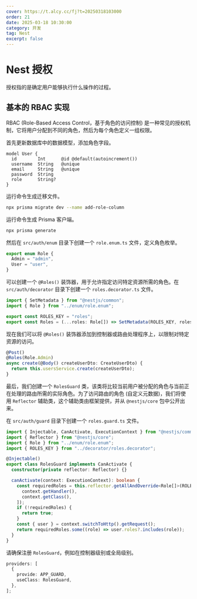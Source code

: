 ```yaml
---
cover: https://t.alcy.cc/fj?t=20250318103000
order: 21
date: 2025-03-18 10:30:00
category: 开发
tag: Nest
excerpt: false
---
```


# Nest 授权

授权指的是确定用户能够执行什么操作的过程。

## 基本的 RBAC 实现

RBAC (Role-Based Access Control，基于角色的访问控制) 是一种常见的授权机制，它将用户分配到不同的角色，然后为每个角色定义一组权限。

首先更新数据库中的数据模型，添加角色字段。

```schema
model User {
  id        Int      @id @default(autoincrement())
  username  String   @unique
  email     String   @unique
  password  String
  role      String?
}
```

运行命令生成迁移文件。

```sh
npx prisma migrate dev --name add-role-column
```

运行命令生成 Prisma 客户端。

```sh
npx prisma generate
```

然后在 `src/auth/enum` 目录下创建一个 `role.enum.ts` 文件，定义角色枚举。

```typescript
export enum Role {
  Admin = "admin",
  User = "user",
}
```

可以创建一个 `@Roles()` 装饰器，用于允许指定访问特定资源所需的角色。在 `src/auth/decorator` 目录下创建一个 `roles.decorator.ts` 文件。

```typescript
import { SetMetadata } from "@nestjs/common";
import { Role } from "../enum/role.enum";

export const ROLES_KEY = "roles";
export const Roles = (...roles: Role[]) => SetMetadata(ROLES_KEY, roles);
```

现在我们可以将 `@Roles()` 装饰器添加到控制器或路由处理程序上，以限制对特定资源的访问。

```typescript
@Post()
@Roles(Role.Admin)
async create(@Body() createUserDto: CreateUserDto) {
  return this.usersService.create(createUserDto);
}
```

最后，我们创建一个 `RolesGuard` 类，该类将比较当前用户被分配的角色与当前正在处理的路由所需的实际角色。为了访问路由的角色 (自定义元数据)，我们将使用 `Reflector` 辅助类，这个辅助类由框架提供，并从 `@nestjs/core` 包中公开出来。

在 `src/auth/guard` 目录下创建一个 `roles.guard.ts` 文件。

```typescript
import { Injectable, CanActivate, ExecutionContext } from "@nestjs/common";
import { Reflector } from "@nestjs/core";
import { Role } from "../enum/role.enum";
import { ROLES_KEY } from "../decorator/roles.decorator";

@Injectable()
export class RolesGuard implements CanActivate {
  constructor(private reflector: Reflector) {}

  canActivate(context: ExecutionContext): boolean {
    const requiredRoles = this.reflector.getAllAndOverride<Role[]>(ROLES_KEY, [
      context.getHandler(),
      context.getClass(),
    ]);
    if (!requiredRoles) {
      return true;
    }
    const { user } = context.switchToHttp().getRequest();
    return requiredRoles.some((role) => user.roles?.includes(role));
  }
}
```

请确保注册 `RolesGuard`，例如在控制器级别或全局级别。

```typescript
providers: [
  {
    provide: APP_GUARD,
    useClass: RolesGuard,
  },
];
```
